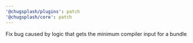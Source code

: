 ```yaml
---
'@chugsplash/plugins': patch
'@chugsplash/core': patch
---
```


Fix bug caused by logic that gets the minimum compiler input for a bundle
